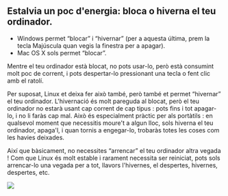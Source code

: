 



<h2>Estalvia un poc d'energia: bloca o hiverna el teu ordinador.</h2>

<ul>
<li>Windows permet “blocar” i “hivernar” (per a aquesta última, prem la tecla Majúscula quan vegis la finestra per a apagar).</li>
<li>Mac OS X sols permet “blocar”.</li>
</ul>

Mentre el teu ordinador està blocat, no pots usar-lo, però està consumint molt poc de corrent, i pots despertar-lo pressionant una tecla o fent clic amb el ratolí.

Per suposat, Linux et deixa fer això també, però també et permet “hivernar” el teu ordinador. L'hivernació és molt pareguda al blocat, però el teu ordinador no estarà usant cap corrent de cap tipus : pots fins i tot apagar-lo, i no li faràs cap mal. Això és especialment pràctic per als portàtils : en qualsevol moment que necessitis moure't a algun lloc, sols hiverna el teu ordinador, apaga'l, i quan tornis a engegar-lo, trobaràs totes les coses com les havies deixades.

Així que bàsicament, no necessites “arrencar” el teu ordinador altra vegada ! Com que Linux és molt estable i rarament necessita ser reiniciat, pots sols arrencar-lo una vegada per a tot, llavors l'hivernes, el despertes, hivernes, despertes, etc.

<img src="Images/suspend_hibernate_thumb.png" />




